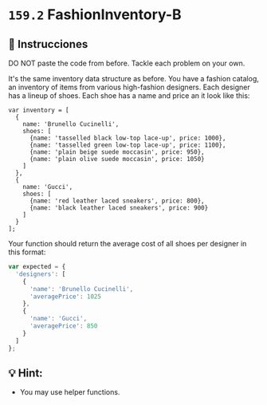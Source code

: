 # `159.2` FashionInventory-B

## 📝 Instrucciones

DO NOT paste the code from before. Tackle each problem on your own. 

It's the same inventory data structure as before. You have a fashion catalog, an inventory of items from various high-fashion designers. Each designer has a lineup of shoes. Each shoe has a name and price an it look like this:

```Js
var inventory = [
  {
    name: 'Brunello Cucinelli',
    shoes: [
      {name: 'tasselled black low-top lace-up', price: 1000},
      {name: 'tasselled green low-top lace-up', price: 1100},
      {name: 'plain beige suede moccasin', price: 950},
      {name: 'plain olive suede moccasin', price: 1050}
    ]
  },
  {
    name: 'Gucci',
    shoes: [
      {name: 'red leather laced sneakers', price: 800},
      {name: 'black leather laced sneakers', price: 900}
    ]
  }
];
```

Your function should return the average cost of all shoes per designer in this format:

```js
var expected = {
  'designers': [
    {
      'name': 'Brunello Cucinelli',
      'averagePrice': 1025
    },
    {
      'name': 'Gucci',
      'averagePrice': 850
    }
  ]
};
```

## 💡 Hint:

+ You may use helper functions.




